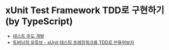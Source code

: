 # xUnit Test Framework TDD로 구현하기 (by TypeScript)

* [테스트 주도 개발](https://www.kyobobook.co.kr/product/detailViewKor.laf?mallGb=KOR&ejkGb=KOR&barcode=9788966261024)
* [토비님의 유튜브 - xUnit 테스팅 프레임워크를 TDD로 만들어보자](https://www.youtube.com/watch?v=tdKFZcZSJmg)